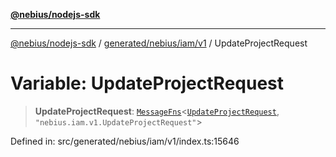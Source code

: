 [**@nebius/nodejs-sdk**](../../../../../README.md)

---

[@nebius/nodejs-sdk](../../../../../README.md) / [generated/nebius/iam/v1](../README.md) / UpdateProjectRequest

# Variable: UpdateProjectRequest

> **UpdateProjectRequest**: [`MessageFns`](../../../../../runtime/protos/core/interfaces/MessageFns.md)\<[`UpdateProjectRequest`](../interfaces/UpdateProjectRequest.md), `"nebius.iam.v1.UpdateProjectRequest"`\>

Defined in: src/generated/nebius/iam/v1/index.ts:15646
